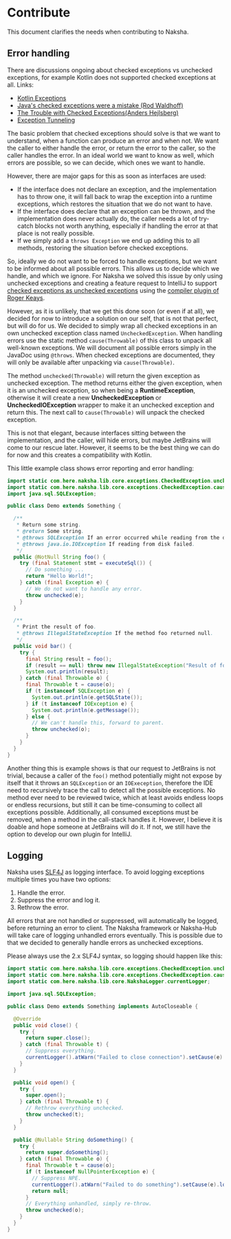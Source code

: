 # Contribute

This document clarifies the needs when contributing to Naksha.

## Error handling

There are discussions ongoing about checked exceptions vs unchecked exceptions, for example Kotlin does not supported checked exceptions at all. Links:

- [Kotlin Exceptions](https://kotlinlang.org/docs/exceptions.html)
- [Java's checked exceptions were a mistake (Rod Waldhoff)](https://radio-weblogs.com/0122027/stories/2003/04/01/JavasCheckedExceptionsWereAMistake.html)
- [The Trouble with Checked Exceptions(Anders Hejlsberg)](https://www.artima.com/intv/handcuffs.html)
- [Exception Tunneling](http://wiki.c2.com/?ExceptionTunneling)

The basic problem that checked exceptions should solve is that we want to understand, when a function can produce an error and when not. We want the caller to either handle the error, or return the error to the caller, so the caller handles the error. In an ideal world we want to know as well, which errors are possible, so we can decide, which ones we want to handle.

However, there are major gaps for this as soon as interfaces are used:

- If the interface does not declare an exception, and the implementation has to throw one, it will fall back to wrap the exception into a runtime exceptions, which restores the situation that we do not want to have.
- If the interface does declare that an exception can be thrown, and the implementation does never actually do, the caller needs a lot of try-catch blocks not worth anything, especially if handling the error at that place is not really possible.
- If we simply add a `throws Exception` we end up adding this to all methods, restoring the situation before checked exceptions.

So, ideally we do not want to be forced to handle exceptions, but we want to be informed about all possible errors. This allows us to decide which we handle, and which we ignore. For Naksha we solved this issue by only using unchecked exceptions and creating a feature request to IntelliJ to support [checked exceptions as unchecked exceptions](https://youtrack.jetbrains.com/issue/IDEA-325616/Support-Java-checked-exceptions-as-unchecked-exception-feature-improve-compatibility-with-Kotlin) using the [compiler plugin of Roger Keays](https://github.com/rogerkeays/unchecked).

However, as it is unlikely, that we get this done soon (or even if at all), we decided for now to introduce a solution on our self, that is not that perfect, but will do for us. We decided to simply wrap all checked exceptions in an own unchecked exception class named `UncheckedException`. When handling errors use the static method `cause(Throwable)` of this class to unpack all well-known exceptions. We will document all possible errors simply in the JavaDoc using `@throws`. When checked exceptions are documented, they will only be available after unpacking via `cause(Throwable)`.

The method `unchecked(Throwable)` will return the given exception as unchecked exception. The method returns either the given exception, when it is an unchecked exception, so when being a **RuntimeException**, otherwise it will create a new **UncheckedException** or **UncheckedIOException** wrapper to make it an unchecked exception and return this. The next call to `cause(Throwable)` will unpack the checked exception.

This is not that elegant, because interfaces sitting between the implementation, and the caller, will hide errors, but maybe JetBrains will come to our rescue later. However, it seems to be the best thing we can do for now and this creates a compatibility with Kotlin.

This little example class shows error reporting and error handling:

```java
import static com.here.naksha.lib.core.exceptions.CheckedException.unchecked;
import static com.here.naksha.lib.core.exceptions.CheckedException.cause;
import java.sql.SQLException;

public class Demo extends Something {

  /**
   * Return some string.
   * @return Some string.
   * @throws SQLException If an error occurred while reading from the database.
   * @throws java.io.IOException If reading from disk failed.
   */
  public @NotNull String foo() {
    try (final Statement stmt = executeSql()) {
      // Do something ...
      return "Hello World!";
    } catch (final Exception e) {
      // We do not want to handle any error.
      throw unchecked(e);
    }
  }

  /**
   * Print the result of foo.
   * @throws IllegalStateException If the method foo returned null.
   */
  public void bar() {
    try {
      final String result = foo();
      if (result == null) throw new IllegalStateException("Result of foo must not be null");
      System.out.println(result);
    } catch (final Throwable o) {
      final Throwable t = cause(o);
      if (t instanceof SQLException e) {
        System.out.println(e.getSQLState());
      } if (t instanceof IOException e) {
        System.out.println(e.getMessage());
      } else {
        // We can't handle this, forward to parent.
        throw unchecked(o);
      }
    }
  }
}
```

Another thing this is example shows is that our request to JetBrains is not trivial, because a caller of the `foo()` method potentially might not expose by itself that it throws an `SQLException` or an `IOExeception`, therefore the IDE need to recursively trace the call to detect all the possible exceptions. No method ever need to be reviewed twice, which at least avoids endless loops or endless recursions, but still it can be time-consuming to collect all exceptions possible. Additionally, all consumed exceptions must be removed, when a method in the call-stack handles it. However, I believe it is doable and hope someone at JetBrains will do it. If not, we still have the option to develop our own plugin for IntelliJ.

## Logging

Naksha uses [SLF4J](https://www.slf4j.org/manual.html) as logging interface. To avoid logging exceptions multiple times you have two options:

1) Handle the error.
2) Suppress the error and log it.
3) Rethrow the error.

All errors that are not handled or suppressed, will automatically be logged, before returning an error to client. The Naksha framework or Naksha-Hub will take care of logging unhandled errors eventually. This is possible due to that we decided to generally handle errors as unchecked exceptions.

Please always use the 2.x SLF4J syntax, so logging should happen like this:

```java
import static com.here.naksha.lib.core.exceptions.CheckedException.unchecked;
import static com.here.naksha.lib.core.exceptions.CheckedException.cause;
import static com.here.naksha.lib.core.NakshaLogger.currentLogger;

import java.sql.SQLException;

public class Demo extends Something implements AutoCloseable {

  @Override
  public void close() {
    try {
      return super.close();
    } catch (final Throwable t) {
      // Suppress everything.
      currentLogger().atWarn("Failed to close connection").setCause(e).log();
    }
  }

  public void open() {
    try {
      super.open();
    } catch (final Throwable t) {
      // Rethrow everything unchecked.
      throw unchecked(t);
    }
  }

  public @Nullable String doSomething() {
    try {
      return super.doSomething();
    } catch (final Throwable o) {
      final Throwable t = cause(o);
      if (t instanceof NullPointerException e) {
        // Suppress NPE.
        currentLogger().atWarn("Failed to do something").setCause(e).log();
        return null;
      }
      // Everything unhandled, simply re-throw.
      throw unchecked(o);
    }
  }
}
```

